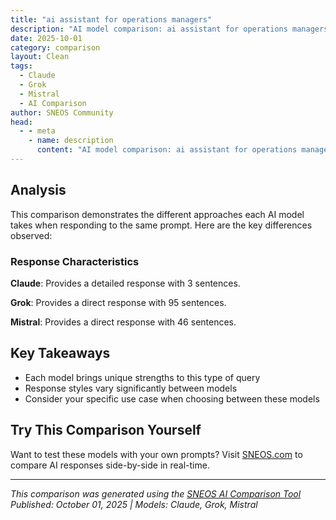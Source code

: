 ```yaml
---
title: "ai assistant for operations managers"
description: "AI model comparison: ai assistant for operations managers..."
date: 2025-10-01
category: comparison
layout: Clean
tags:
  - Claude
  - Grok
  - Mistral
  - AI Comparison
author: SNEOS Community
head:
  - - meta
    - name: description
      content: "AI model comparison: ai assistant for operations managers..."
---
```


<ChatComparison
  title="ai assistant for operations managers"
  prompt="ai assistant for operations managers"
  :responses='{
    "Claude": "I can serve as a comprehensive AI assistant for operations managers! Here are key areas where I can support you:\n\n## **Daily Operations Support**\n- **Process optimization** - Analyze workflows and identify bottlenecks\n- **Resource planning** - Help with capacity planning and allocation\n- **Performance monitoring** - Create KPI dashboards and metrics frameworks\n- **Issue resolution** - Troubleshoot operational problems systematically\n\n## **Strategic Planning**\n- **Cost analysis** - Budget planning and cost reduction strategies\n- **Risk assessment** - Identify operational risks and mitigation plans\n- **Vendor management** - Supplier evaluation and contract analysis\n- **Compliance tracking** - Regulatory requirements and audit preparation\n\n## **Team Management**\n- **Staff scheduling** - Optimize shift patterns and coverage\n- **Training programs** - Develop SOPs and training materials\n- **Communication templates** - Reports, presentations, and updates\n- **Change management** - Guide implementation of new processes\n\n## **Data \u0026 Analytics**\n- **Report generation** - Operational dashboards and summaries\n- **Trend analysis** - Identify patterns in operational data\n- **Forecasting** - Demand planning and capacity requirements\n- **ROI calculations** - Evaluate improvement initiatives\n\n**What specific operational challenges are you currently facing?** I can provide targeted assistance based on your industry, team size, and particular needs.",
    "Grok": "An AI assistant for operations managers is a powerful tool designed to streamline workflows, enhance decision-making, and improve operational efficiency. It can assist with a variety of tasks by leveraging data analysis, automation, and predictive insights. Below, I\u0027ll outline how an AI assistant can support operations managers, key features to look for, and examples of tools or functionalities.\n\n---\n\n### **How an AI Assistant Can Help Operations Managers**\n1. **Process Optimization**:\n   - Analyze workflows to identify bottlenecks or inefficiencies.\n   - Suggest process improvements based on historical data and industry best practices.\n   - Automate repetitive tasks like scheduling, inventory tracking, or reporting.\n\n2. **Resource Management**:\n   - Optimize staff scheduling by predicting demand and availability.\n   - Monitor inventory levels in real-time and predict restocking needs.\n   - Allocate resources efficiently based on project priorities or deadlines.\n\n3. **Data-Driven Decision Making**:\n   - Provide insights through dashboards with key performance indicators (KPIs) like production rates, downtime, or cost metrics.\n   - Analyze supply chain data to predict delays or cost overruns.\n   - Offer scenario analysis for risk management (e.g., \u0022What if\u0022 simulations for production delays).\n\n4. **Team Collaboration and Communication**:\n   - Send automated reminders for tasks, meetings, or deadlines.\n   - Facilitate communication by summarizing emails or generating status reports.\n   - Integrate with collaboration tools like Slack or Microsoft Teams.\n\n5. **Predictive Maintenance**:\n   - Use IoT data from machinery to predict failures before they occur.\n   - Schedule maintenance during low-impact periods to minimize downtime.\n\n6. **Compliance and Safety**:\n   - Monitor adherence to regulatory standards and flag potential violations.\n   - Provide training recommendations or safety protocols based on incident data.\n\n7. **Cost Control**:\n   - Track operational expenses and identify areas for cost reduction.\n   - Forecast budget needs based on historical spending and upcoming projects.\n\n---\n\n### **Key Features to Look for in an AI Assistant for Operations Managers**\n- **Integration Capabilities**: Should integrate with existing tools like ERP systems (SAP, Oracle), CRM platforms, or project management software (Asana, Trello).\n- **Real-Time Analytics**: Ability to provide live updates on operations metrics.\n- **Natural Language Processing (NLP)**: Allows managers to ask questions or give commands in plain language (e.g., \u0022What\u2019s the status of the warehouse inventory?\u0022).\n- **Customization**: Adaptable to specific industries (manufacturing, logistics, retail, etc.) or company needs.\n- **Automation**: Automates routine tasks like report generation, email responses, or data entry.\n- **Predictive Modeling**: Uses machine learning to forecast trends, demand, or potential issues.\n- **Mobile Access**: Offers a mobile app or responsive design for on-the-go management.\n- **Security**: Ensures data protection, especially for sensitive operational or financial information.\n\n---\n\n### **Examples of AI Tools for Operations Managers**\n1. **IBM Watson**:\n   - Offers AI-driven insights for supply chain optimization and predictive maintenance.\n   - Integrates with IoT devices for real-time equipment monitoring.\n\n2. **Microsoft Power BI with AI**:\n   - Provides advanced analytics and visualizations for operational data.\n   - AI features like \u0022Key Influencers\u0022 help identify factors impacting performance.\n\n3. **UiPath (Robotic Process Automation - RPA)**:\n   - Automates repetitive operational tasks like order processing or data entry.\n   - Integrates with AI to handle more complex decision-making.\n\n4. **Zoho Analytics with AI (Zia)**:\n   - Offers conversational AI to answer operational queries (e.g., sales trends, inventory status).\n   - Creates automated reports and forecasts.\n\n5. **SAP Integrated Business Planning (IBP)**:\n   - Uses AI to enhance supply chain planning and demand forecasting.\n   - Provides real-time insights for inventory and production management.\n\n6. **Monday.com with AI Add-Ons**:\n   - Helps manage projects and workflows with AI-driven task prioritization.\n   - Automates status updates and deadline reminders.\n\n7. **Custom Chatbots (e.g., Built with ChatGPT API)**:\n   - Can be tailored to answer FAQs, pull data from internal systems, or assist with task tracking.\n   - Example query: \u201CGenerate a report on last month\u2019s production output.\u201D\n\n---\n\n### **How to Implement an AI Assistant**\n1. **Identify Needs**: Determine the specific pain points in your operations (e.g., inventory mismanagement, inefficient scheduling).\n2. **Choose the Right Tool**: Select an AI solution that aligns with your industry, budget, and existing tech stack.\n3. **Integrate Data**: Connect the AI assistant to your data sources (e.g., ERP, CRM, IoT sensors) for accurate insights.\n4. **Train Staff**: Ensure your team knows how to use the AI tool effectively through training sessions.\n5. **Monitor and Adjust**: Continuously evaluate the AI\u2019s performance and tweak its settings or integrations as needed.\n\n---\n\n### **Challenges and Considerations**\n- **Data Quality**: AI relies on accurate, clean data. Poor data can lead to incorrect insights.\n- **Cost**: Some AI tools require significant upfront investment or recurring fees.\n- **Change Management**: Staff may resist adopting new technology; clear communication about benefits is key.\n- **Ethical Concerns**: Ensure AI decisions (e.g., staff scheduling) are fair and transparent.\n\n---\n\n### **Example Use Case**\n**Scenario**: An operations manager at a manufacturing plant struggles with machine downtime and overstocked inventory.\n- **AI Solution**: Implement IBM Watson for predictive maintenance to foresee machine failures and schedule repairs during off-hours. Use SAP IBP to analyze sales trends and adjust inventory orders accordingly.\n- **Result**: Downtime reduced by 30%, and inventory costs cut by 15% through precise ordering.\n\n---\n\nIf you\u2019re looking to build or customize an AI assistant, I can help brainstorm specific features or guide you through the integration process. Alternatively, if you have a specific tool or operational challenge in mind, let me know, and I can dive deeper into solutions!",
    "Mistral": "An AI assistant for operations managers can be incredibly valuable, helping to streamline processes, improve decision-making, and enhance overall efficiency. Here are some key features and functionalities that such an AI assistant could offer:\n\n### 1. **Data Analysis and Reporting**\n- **Real-Time Monitoring:** Provide real-time updates on key performance indicators (KPIs) such as production rates, inventory levels, and supply chain status.\n- **Predictive Analytics:** Use machine learning algorithms to predict future trends, demand, and potential issues.\n- **Custom Reports:** Generate customized reports based on specific metrics and criteria.\n\n### 2. **Inventory Management**\n- **Stock Level Alerts:** Send alerts when inventory levels fall below a certain threshold.\n- **Demand Forecasting:** Predict future demand to optimize inventory levels and reduce stockouts.\n- **Automated Reordering:** Automatically place orders for supplies when stock levels are low.\n\n### 3. **Supply Chain Optimization**\n- **Supplier Performance Tracking:** Monitor and evaluate supplier performance to ensure timely deliveries and quality.\n- **Logistics Planning:** Optimize routes and schedules for transportation to minimize costs and delays.\n- **Risk Management:** Identify potential disruptions in the supply chain and suggest mitigation strategies.\n\n### 4. **Project Management**\n- **Task Scheduling:** Automatically schedule tasks and allocate resources based on project timelines and priorities.\n- **Progress Tracking:** Monitor project progress and provide updates on milestones and deadlines.\n- **Resource Allocation:** Optimize the use of human and material resources to ensure efficient project execution.\n\n### 5. **Quality Control**\n- **Defect Detection:** Use computer vision and machine learning to detect defects in products during the manufacturing process.\n- **Compliance Monitoring:** Ensure that all operations comply with regulatory standards and internal quality guidelines.\n- **Feedback Loop:** Collect and analyze feedback from customers and stakeholders to improve product quality.\n\n### 6. **Customer Service**\n- **Order Tracking:** Provide real-time updates on order status and delivery times.\n- **Customer Feedback Analysis:** Analyze customer feedback to identify areas for improvement.\n- **Automated Responses:** Use chatbots to handle common customer inquiries and issues.\n\n### 7. **Employee Management**\n- **Performance Tracking:** Monitor employee performance and provide insights for training and development.\n- **Shift Scheduling:** Optimize shift schedules to ensure adequate staffing levels and minimize overtime.\n- **Engagement Surveys:** Conduct regular surveys to gauge employee satisfaction and engagement.\n\n### 8. **Financial Management**\n- **Budget Tracking:** Monitor spending against budgets and provide alerts for potential overruns.\n- **Cost Analysis:** Analyze costs and identify areas for potential savings.\n- **Invoice Processing:** Automate the processing of invoices and payments to ensure timely settlements.\n\n### 9. **Communication and Collaboration**\n- **Team Collaboration Tools:** Integrate with collaboration platforms like Slack, Microsoft Teams, or Google Workspace to facilitate communication.\n- **Meeting Scheduling:** Automatically schedule meetings and send reminders to participants.\n- **Document Management:** Organize and manage documents, ensuring easy access and version control.\n\n### 10. **Security and Compliance**\n- **Data Security:** Ensure that all data is securely stored and accessed, complying with relevant data protection regulations.\n- **Compliance Monitoring:** Continuously monitor operations to ensure compliance with industry standards and regulations.\n- **Incident Response:** Provide automated responses to security incidents and breaches.\n\n### Implementation Considerations\n- **Integration:** Ensure seamless integration with existing systems and databases.\n- **User Interface:** Design an intuitive and user-friendly interface to facilitate easy adoption.\n- **Customization:** Allow for customization to meet the specific needs of different operations managers.\n- **Scalability:** Ensure the system can scale to handle increasing volumes of data and complexity.\n\nBy leveraging these features, an AI assistant can significantly enhance the capabilities of operations managers, helping them to make data-driven decisions, optimize processes, and achieve operational excellence."
  }'
  published-date="16:43"
/>

## Analysis

This comparison demonstrates the different approaches each AI model takes when responding to the same prompt. Here are the key differences observed:

### Response Characteristics

**Claude**: Provides a detailed response with 3 sentences. 

**Grok**: Provides a direct response with 95 sentences. 

**Mistral**: Provides a direct response with 46 sentences. 

## Key Takeaways

- Each model brings unique strengths to this type of query
- Response styles vary significantly between models
- Consider your specific use case when choosing between these models

## Try This Comparison Yourself

Want to test these models with your own prompts? Visit [SNEOS.com](https://sneos.com) to compare AI responses side-by-side in real-time.

---

*This comparison was generated using the [SNEOS AI Comparison Tool](https://sneos.com)*
*Published: October 01, 2025 | Models: Claude, Grok, Mistral*
